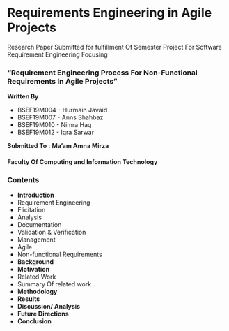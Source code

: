 # Requirements Engineering in Agile Projects

Research Paper Submitted for fulfillment Of Semester Project For Software Requirement Engineering Focusing

### “Requirement Engineering Process For Non-Functional Requirements In Agile Projects”

 **Written By**

- BSEF19M004 - Hurmain Javaid
- BSEF19M007 - Anns Shahbaz
- BSEF19M010 - Nimra Haq
- BSEF19M012 - Iqra Sarwar

 **Submitted To** : **Ma’am Amna Mirza**

#### **Faculty Of Computing and Information Technology** 


### Contents

- **Introduction**
-   Requirement Engineering
  -   Elicitation
  -   Analysis
  -   Documentation
  -   Validation & Verification
  -   Management
-   Agile 
-   Non-functional Requirements
- **Background**
- **Motivation**
-   Related Work
-   Summary Of related work
- **Methodology**
- **Results**
- **Discussion/ Analysis**
- **Future Directions**
- **Conclusion**
